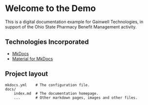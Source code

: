 # Welcome to the Demo

This is a digital documentation example for Gainwell Technologies, in support of the Ohio State Pharmacy Benefit Management activity.

## Technologies Incorporated

* [MkDocs](https://www.mkdocs.org/)
* [Material for MkDocs](https://squidfunk.github.io/mkdocs-material/)

## Project layout

    mkdocs.yml    # The configuration file.
    docs/
        index.md  # The documentation homepage.
        ...       # Other markdown pages, images and other files.
